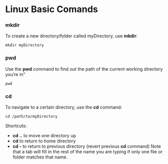 # Linux Basic Comands

### mkdir
To create a new directory/folder called myDirectory, use **mkdir**:
```
mkdir myDirectory
```

### pwd
Use the **pwd** command to find out the path of the current working directory you’re in"
```
pwd
```

### cd
To navigate to a certain directory, use the **cd** command:
```
cd /path/to/myDirectory
```
Shortcuts:
- **cd ..** to move one directory up
- **cd** to return to home directory
- **cd -** to return to previous directory (revert previous **cd** command)
Note that a tab will fill in the rest of the name you are typing if only one file or folder matches that name.


